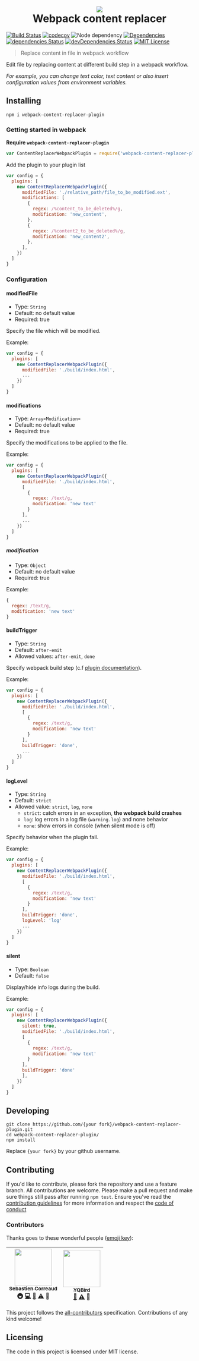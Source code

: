 <h1 align="center">
<img src="https://raw.githubusercontent.com/iGitScor/webpack-content-replacer-plugin/master/logo.png" />
<br />
Webpack content replacer
</h1>

[![Build Status][build-badge]][build]
[![codecov][codecoverage-badge]][codecoverage]
![Node dependency][node-badge]
[![Dependencies][dependencyci-badge]][dependencyci]
[![dependencies Status][dependencies-badge]][dependencies]
[![devDependencies Status][devDependencies-badge]][devDependencies]
[![MIT License][license-badge]][LICENSE]

> Replace content in file in webpack workflow

Edit file by replacing content at different build step in a webpack workflow.

_For example, you can change text color, text content or also insert configuration values from environment variables._

## Installing

```shell
npm i webpack-content-replacer-plugin
```

### Getting started in webpack

**Require `webpack-content-replacer-plugin`**
```javascript
var ContentReplacerWebpackPlugin = require('webpack-content-replacer-plugin')
```

Add the plugin to your plugin list
```javascript
var config = {
  plugins: [
    new ContentReplacerWebpackPlugin({
      modifiedFile: './relative_path/file_to_be_modified.ext',
      modifications: [
        {
          regex: /%content_to_be_deleted%/g,
          modification: 'new_content',
        },
        {
          regex: /%content2_to_be_deleted%/g,
          modification: 'new_content2',
        },
      ],
    })
  ]
}
```

### Configuration

#### modifiedFile
- Type: `String`  
- Default: no default value
- Required: true

Specify the file which will be modified.

Example:
```javascript
var config = {
  plugins: [
    new ContentReplacerWebpackPlugin({
      modifiedFile: './build/index.html',
      ...
    })
  ]
}
```

#### modifications
- Type: `Array<Modification>`  
- Default: no default value
- Required: true

Specify the modifications to be applied to the file.

Example:
```javascript
var config = {
  plugins: [
    new ContentReplacerWebpackPlugin({
      modifiedFile: './build/index.html',
      [
        {
          regex: /text/g,
          modification: 'new text'
        }
      ],
      ...
    })
  ]
}
```

##### modification
- Type: `Object`
- Default: no default value
- Required: true

Example:
```javascript
{
  regex: /text/g,
  modification: 'new text'
}
```

#### buildTrigger
- Type: `String`
- Default: `after-emit`
- Allowed values: `after-emit`, `done`

Specify webpack build step (c.f [plugin documentation](https://webpack.github.io/docs/plugins.html)).

Example:
```javascript
var config = {
  plugins: [
    new ContentReplacerWebpackPlugin({
      modifiedFile: './build/index.html',
      [
        {
          regex: /text/g,
          modification: 'new text'
        }
      ],
      buildTrigger: 'done',
      ...
    })
  ]
}
```

#### logLevel
- Type: `String`
- Default: `strict`
- Allowed value: `strict`, `log`, `none`
  - `strict`: catch errors in an exception, **the webpack build crashes**
  - `log`: log errors in a log file (`warning.log`) and none behavior
  - `none`: show errors in console (when silent mode is off)

Specify behavior when the plugin fail.

Example:
```javascript
var config = {
  plugins: [
    new ContentReplacerWebpackPlugin({
      modifiedFile: './build/index.html',
      [
        {
          regex: /text/g,
          modification: 'new text'
        }
      ],
      buildTrigger: 'done',
      logLevel: 'log'
      ...
    })
  ]
}
```

#### silent
- Type: `Boolean`  
- Default: `false`

Display/hide info logs during the build.

Example:
```javascript
var config = {
  plugins: [
    new ContentReplacerWebpackPlugin({
      silent: true,
      modifiedFile: './build/index.html',
      [
        {
          regex: /text/g,
          modification: 'new text'
        }
      ],
      buildTrigger: 'done'
      ],
    })
  ]
}
```

## Developing

```shell
git clone https://github.com/{your fork}/webpack-content-replacer-plugin.git
cd webpack-content-replacer-plugin/
npm install
```

Replace `{your fork}` by your github username.

## Contributing

If you'd like to contribute, please fork the repository and use a feature
branch. All contributions are welcome. Please make a pull request and make sure things still pass after running `npm test`.
Ensure you've read the [contribution guidelines](CONTRIBUTING.md) for more information and respect the [code of conduct](CODE_OF_CONDUCT.md)

### Contributors

Thanks goes to these wonderful people ([emoji key](https://github.com/kentcdodds/all-contributors#emoji-key)):

<!-- ALL-CONTRIBUTORS-LIST:START - Do not remove or modify this section -->
| [<img src="https://avatars3.githubusercontent.com/u/2276944?v=3" width="100px;"/><br /><sub>Sebastien Correaud</sub>](http://twitter.com/iTweetScor)<br />🚇 [💻](https://github.com/iGitScor/webpack-content-replacer-plugin/commits?author=iGitScor) [📖](https://github.com/iGitScor/webpack-content-replacer-plugin/commits?author=iGitScor) [⚠️](https://github.com/iGitScor/webpack-content-replacer-plugin/commits?author=iGitScor) 👀 | [<img src="https://avatars0.githubusercontent.com/u/14843447?v=3" width="100px;"/><br /><sub>YQBird</sub>](https://github.com/YQBird)<br />[📖](https://github.com/iGitScor/webpack-content-replacer-plugin/commits?author=YQBird) [⚠️](https://github.com/iGitScor/webpack-content-replacer-plugin/commits?author=YQBird) 👀 |
| :---: | :---: |
<!-- ALL-CONTRIBUTORS-LIST:END -->

This project follows the [all-contributors](https://github.com/kentcdodds/all-contributors) specification. Contributions of any kind welcome!

## Licensing

The code in this project is licensed under MIT license.

[build-badge]: https://img.shields.io/travis/iGitScor/webpack-content-replacer-plugin.svg?style=flat-square
[build]: https://travis-ci.org/iGitScor/webpack-content-replacer-plugin
[codecoverage-badge]: https://codecov.io/gh/iGitScor/webpack-content-replacer-plugin/branch/master/graph/badge.svg?style=flat-square
[codecoverage]: https://codecov.io/gh/iGitScor/webpack-content-replacer-plugin
[dependencyci-badge]: https://dependencyci.com/github/iGitScor/webpack-content-replacer-plugin/badge?style=flat-square
[dependencyci]: https://dependencyci.com/github/iGitScor/webpack-content-replacer-plugin
[dependencies-badge]: https://david-dm.org/iGitScor/webpack-content-replacer-plugin/status.svg?style=flat-square
[dependencies]: https://david-dm.org/iGitScor/webpack-content-replacer-plugin
[devDependencies-badge]: https://david-dm.org/iGitScor/webpack-content-replacer-plugin/dev-status.svg?style=flat-square
[devDependencies]: https://david-dm.org/iGitScor/webpack-content-replacer-plugin?type=dev
[node-badge]: https://img.shields.io/node/v/webpack-content-replacer-plugin.svg?style=flat-square
[license-badge]: https://img.shields.io/npm/l/webpack-content-replacer-plugin.svg?style=flat-square
[license]: https://github.com/iGitScor/webpack-content-replacer-plugin/blob/master/LICENSE
